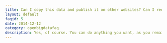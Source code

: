 ```yaml
---
title: Can I copy this data and publish it on other websites? Can I redistribute it by using torrent, and P2P sharing networks? 
layout: default
faqid: 5
date: 2014-12-12
category: openbigdatafaq
description: Yes, of course. You can do anything you want, as you remain under the terms and conditions of the <a href="http://opendatacommons.org/licenses/odbl" target="_new">ODbL license conditions</a>.
---
```



